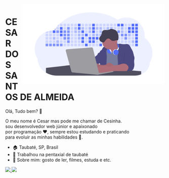 <img align="right" src="https://raw.githubusercontent.com/Cesar959/Cesar959/master/imagem/imagem-ilustracao.png" width="450" alt="imagem de ilustração"/>

# CESAR DOS SANTOS DE ALMEIDA  

Olá, Tudo bem? :wave: 

O meu nome é Cesar mas pode me chamar de Cesinha.  
sou desenvolvedor web júnior e apaixonado  
por programação :heart:, sempre estou estudando e praticando  
para evoluir as minhas habilidades 🔭.

- :house: Taubaté, SP, Brasil
- :briefcase: Trabalhou na pentaxial de taubaté
- 💬 Sobre mim: gosto de ler, filmes, estuda e etc.

 <div>
  <a href="https://github.com/Cesar959">
  <img height="180em" src="https://github-readme-stats.vercel.app/api?username=Cesar959&show_icons=true&theme=dark&include_all_commits=true&count_private=true"/>
  <img height="180em" src="https://github-readme-stats.vercel.app/api/top-langs/?username=Cesar959&layout=compact&langs_count=7&theme=dark"/>
</div>

